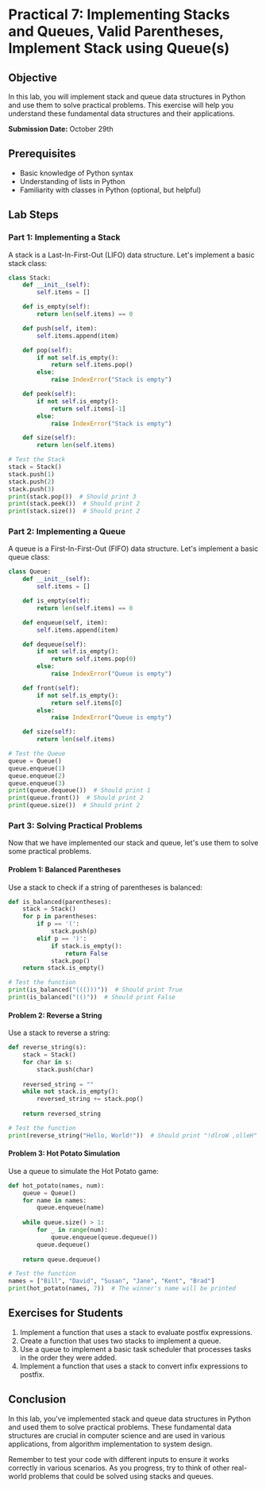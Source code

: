 # Practical 7: Implementing Stacks and Queues, Valid Parentheses, Implement Stack using Queue(s)

## Objective
In this lab, you will implement stack and queue data structures in Python and use them to solve practical problems. This exercise will help you understand these fundamental data structures and their applications.

**Submission Date:** October 29th

## Prerequisites
- Basic knowledge of Python syntax
- Understanding of lists in Python
- Familiarity with classes in Python (optional, but helpful)

## Lab Steps

### Part 1: Implementing a Stack

A stack is a Last-In-First-Out (LIFO) data structure. Let's implement a basic stack class:

```python
class Stack:
    def __init__(self):
        self.items = []

    def is_empty(self):
        return len(self.items) == 0

    def push(self, item):
        self.items.append(item)

    def pop(self):
        if not self.is_empty():
            return self.items.pop()
        else:
            raise IndexError("Stack is empty")

    def peek(self):
        if not self.is_empty():
            return self.items[-1]
        else:
            raise IndexError("Stack is empty")

    def size(self):
        return len(self.items)

# Test the Stack
stack = Stack()
stack.push(1)
stack.push(2)
stack.push(3)
print(stack.pop())  # Should print 3
print(stack.peek())  # Should print 2
print(stack.size())  # Should print 2
```

### Part 2: Implementing a Queue

A queue is a First-In-First-Out (FIFO) data structure. Let's implement a basic queue class:

```python
class Queue:
    def __init__(self):
        self.items = []

    def is_empty(self):
        return len(self.items) == 0

    def enqueue(self, item):
        self.items.append(item)

    def dequeue(self):
        if not self.is_empty():
            return self.items.pop(0)
        else:
            raise IndexError("Queue is empty")

    def front(self):
        if not self.is_empty():
            return self.items[0]
        else:
            raise IndexError("Queue is empty")

    def size(self):
        return len(self.items)

# Test the Queue
queue = Queue()
queue.enqueue(1)
queue.enqueue(2)
queue.enqueue(3)
print(queue.dequeue())  # Should print 1
print(queue.front())  # Should print 2
print(queue.size())  # Should print 2
```

### Part 3: Solving Practical Problems

Now that we have implemented our stack and queue, let's use them to solve some practical problems.

#### Problem 1: Balanced Parentheses

Use a stack to check if a string of parentheses is balanced:

```python
def is_balanced(parentheses):
    stack = Stack()
    for p in parentheses:
        if p == '(':
            stack.push(p)
        elif p == ')':
            if stack.is_empty():
                return False
            stack.pop()
    return stack.is_empty()

# Test the function
print(is_balanced("((()))"))  # Should print True
print(is_balanced("(()"))  # Should print False
```

#### Problem 2: Reverse a String

Use a stack to reverse a string:

```python
def reverse_string(s):
    stack = Stack()
    for char in s:
        stack.push(char)
    
    reversed_string = ""
    while not stack.is_empty():
        reversed_string += stack.pop()
    
    return reversed_string

# Test the function
print(reverse_string("Hello, World!"))  # Should print "!dlroW ,olleH"
```

#### Problem 3: Hot Potato Simulation

Use a queue to simulate the Hot Potato game:

```python
def hot_potato(names, num):
    queue = Queue()
    for name in names:
        queue.enqueue(name)
    
    while queue.size() > 1:
        for _ in range(num):
            queue.enqueue(queue.dequeue())
        queue.dequeue()
    
    return queue.dequeue()

# Test the function
names = ["Bill", "David", "Susan", "Jane", "Kent", "Brad"]
print(hot_potato(names, 7))  # The winner's name will be printed
```

## Exercises for Students

1. Implement a function that uses a stack to evaluate postfix expressions.
2. Create a function that uses two stacks to implement a queue.
3. Use a queue to implement a basic task scheduler that processes tasks in the order they were added.
4. Implement a function that uses a stack to convert infix expressions to postfix.

## Conclusion

In this lab, you've implemented stack and queue data structures in Python and used them to solve practical problems. These fundamental data structures are crucial in computer science and are used in various applications, from algorithm implementation to system design.

Remember to test your code with different inputs to ensure it works correctly in various scenarios. As you progress, try to think of other real-world problems that could be solved using stacks and queues.
